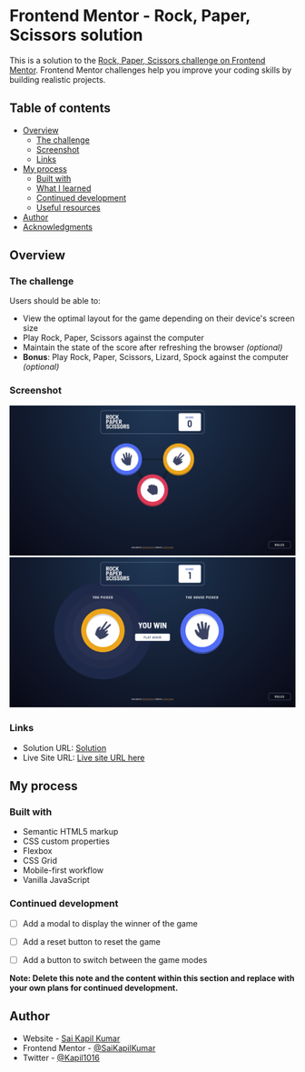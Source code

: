 # Frontend Mentor - Rock, Paper, Scissors solution

This is a solution to the [Rock, Paper, Scissors challenge on Frontend Mentor](https://www.frontendmentor.io/challenges/rock-paper-scissors-game-pTgwgvgH). Frontend Mentor challenges help you improve your coding skills by building realistic projects. 

## Table of contents

- [Overview](#overview)
  - [The challenge](#the-challenge)
  - [Screenshot](#screenshot)
  - [Links](#links)
- [My process](#my-process)
  - [Built with](#built-with)
  - [What I learned](#what-i-learned)
  - [Continued development](#continued-development)
  - [Useful resources](#useful-resources)
- [Author](#author)
- [Acknowledgments](#acknowledgments)


## Overview

### The challenge

Users should be able to:

- View the optimal layout for the game depending on their device's screen size
- Play Rock, Paper, Scissors against the computer
- Maintain the state of the score after refreshing the browser _(optional)_
- **Bonus**: Play Rock, Paper, Scissors, Lizard, Spock against the computer _(optional)_

### Screenshot

<img src="images/Screenshot-1.png" alt="Screenshot 1" width="600">

<img src="images/Screenshot-2.png" alt="Screenshot 2" width="600">

### Links

- Solution URL: [Solution](https://github.com/SaiKapilKumar/rock-paper-scissors-master)
- Live Site URL: [Live site URL here](https://saikapilkumar.github.io/rock-paper-scissors-master/)

## My process

### Built with

- Semantic HTML5 markup
- CSS custom properties
- Flexbox
- CSS Grid
- Mobile-first workflow
- Vanilla JavaScript

### Continued development

- [ ] Add a modal to display the winner of the game
- [ ] Add a reset button to reset the game
- [ ] Add a button to switch between the game modes


**Note: Delete this note and the content within this section and replace with your own plans for continued development.**

## Author

- Website - [Sai Kapil Kumar](https://www.your-site.com)
- Frontend Mentor - [@SaiKapilKumar](https://www.frontendmentor.io/profile/SaiKapilKumar)
- Twitter - [@Kapil1016](https://twitter.com/Kapil1016)

